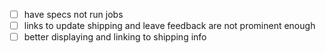 - [ ] have specs not run jobs
- [ ] links to update shipping and leave feedback are not prominent enough
- [ ] better displaying and linking to shipping info
